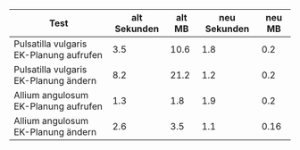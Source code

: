 
|                Test                     | alt Sekunden | alt MB | neu Sekunden | neu MB |
| --------------------------------------- | ------------ | ------ | ------------ | ------ |
| Pulsatilla vulgaris EK-Planung aufrufen |  3.5         |  10.6  |  1.8         |  0.2   |
| Pulsatilla vulgaris EK-Planung ändern   |  8.2         |  21.2  |  1.2         |  0.2   |
| Allium angulosum EK-Planung aufrufen    |  1.3         |  1.8   |  1.9         |  0.2   |
| Allium angulosum EK-Planung ändern      |  2.6         |  3.5   |  1.1         |  0.16  |